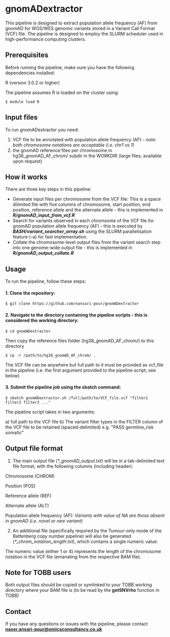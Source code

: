# gnomADextractor

This pipeline is designed to extract population allele frequency (AF) from gnomAD for WGS/WES genomic variants stored in a Variant Call Format (VCF) file. The pipeline is designed to employ the SLURM scheduler used in high-performance computing clusters.

## Prerequisites
Before running the pipeline, make sure you have the following dependencies installed:

R (version 3.0.2 or higher)

The pipeline assumes R is loaded on the cluster using:
```
$ module load R
```

## Input files
To run gnomADextractor you need:
1) VCF file to be annotated with population allele frequency (AF) - *note: both chromosome notations are acceptable (i.e. chr1 vs 1)*
2) the gnomAD reference files per chromosome in hg38_gnomAD_AF_chrom/ subdir in the WORKDIR (large files; available upon request)

## How it works
There are three key steps in this pipeline:
* Generate input files per chromosome from the VCF file: This is a space dilimited file with five columns of chromosome, start position, end position, reference allele and the alternate allele - this is implemented in ***R/gnomAD_input_from_vcf.R***
* Search for variants observed in each chromsome of the VCF file for gnomAD population allele frequency (AF) - this is executed by ***BASH/variant_searcher_array.sh*** using the SLURM parallelisation feature (-a) for fast implementation.
* Collate the chromosome-level output files from the variant search step into one genome-wide output file - this is implemented in ***R/gnomAD_output_collate.R***

## Usage
To run the pipeline, follow these steps:

#### 1. Clone the repository:

```
$ git clone https://github.com/nansari-pour/gnomADextractor
```

#### 2. Navigate to the directory containing the pipeline scripts - this is considered the working directory:

```
$ cd gnomADextractor
```
Then copy the reference files folder (hg38_gnomAD_AF_chrom/) to this directory
```
$ cp -r /path/to/hg38_gnomAD_AF_chrom/ .
```
The VCF file can be anywhere but full path to it must be provided as vcf_file in the pipeline (i.e. the first argument provided to the pipeline script; see below)

#### 3. Submit the pipeline job using the sbatch command:

```
$ sbatch gnomADextractor.sh /full/path/to/VCF_file.vcf "filter1 filter2 filter3 ..."
```
The pipeline script takes in two arguments: 

a) full path to the VCF file
b) The variant filter types in the FILTER column of the VCF file to be retained (spaced-delimited) e.g. "PASS germline_risk somatic"

## Output file format

1) The main output file (*\*_gnomAD_output.txt*) will be in a tab-delimited text file format, with the following columns (including header):

Chromosome (CHROM)

Position (POS)

Reference allele (REF)

Alternate allele (ALT)

Population allele frequency (AF): *Variants with value of NA are those absent in gnomAD (i.e. novel or rare variant)*

2) An additional file (specifically required by the Tumour-only mode of the Battenberg copy number pipeline) will also be generated (*\*_chrom_notation_length.txt*), which contains a single numeric value:

The numeric value (either 1 or 4) represents the length of the chromosome notation in the VCF file (emanating from the respective BAM file).

## Note for TOBB users

Both output files should be copied or symlinked to your TOBB working directory where your BAM file is (to be read by the **getSNVrho** function in TOBB)

## Contact

If you have any questions or issues with the pipeline, please contact **naser.ansari-pour@omicsconsultancy.co.uk**


